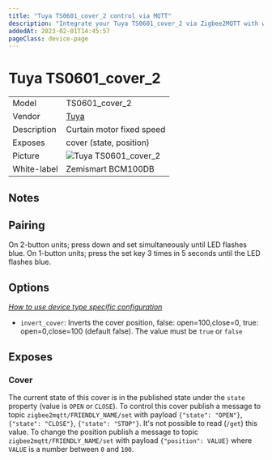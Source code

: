 ```yaml
---
title: "Tuya TS0601_cover_2 control via MQTT"
description: "Integrate your Tuya TS0601_cover_2 via Zigbee2MQTT with whatever smart home infrastructure you are using without the vendor's bridge or gateway."
addedAt: 2023-02-01T14:45:57
pageClass: device-page
---
```


<!-- !!!! -->
<!-- ATTENTION: This file is auto-generated through docgen! -->
<!-- You can only edit the "Notes"-Section between the two comment lines "Notes BEGIN" and "Notes END". -->
<!-- Do not use h1 or h2 heading within "## Notes"-Section. -->
<!-- !!!! -->

# Tuya TS0601_cover_2

|     |     |
|-----|-----|
| Model | TS0601_cover_2  |
| Vendor  | [Tuya](/supported-devices/#v=Tuya)  |
| Description | Curtain motor fixed speed |
| Exposes | cover (state, position) |
| Picture | ![Tuya TS0601_cover_2](https://www.zigbee2mqtt.io/images/devices/TS0601_cover_2.png) |
| White-label | Zemismart BCM100DB |


<!-- Notes BEGIN: You can edit here. Add "## Notes" headline if not already present. -->
## Notes

## Pairing
On 2-button units; press down and set simultaneously until LED flashes blue.
On 1-button units; press the set key 3 times in 5 seconds until the LED flashes blue.
<!-- Notes END: Do not edit below this line -->



## Options
*[How to use device type specific configuration](../guide/configuration/devices-groups.md#specific-device-options)*

* `invert_cover`: Inverts the cover position, false: open=100,close=0, true: open=0,close=100 (default false). The value must be `true` or `false`


## Exposes

### Cover 
The current state of this cover is in the published state under the `state` property (value is `OPEN` or `CLOSE`).
To control this cover publish a message to topic `zigbee2mqtt/FRIENDLY_NAME/set` with payload `{"state": "OPEN"}`, `{"state": "CLOSE"}`, `{"state": "STOP"}`.
It's not possible to read (`/get`) this value.
To change the position publish a message to topic `zigbee2mqtt/FRIENDLY_NAME/set` with payload `{"position": VALUE}` where `VALUE` is a number between `0` and `100`.

